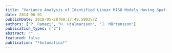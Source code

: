 ```yaml
---
title: "Variance Analysis of Identified Linear MISO Models Having Spatially Correlated Inputs, With Application to Parallel Hammerstein Models"
date: 2014-06-01
publishDate: 2019-05-28T09:17:48.599357Z
authors: ["P. Ramazi", "H. Hjalmarsson", "J. Mårtensson"]
publication_types: ["2"]
abstract: ""
featured: false
publication: "*Automatica*"
---
```


